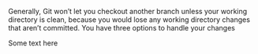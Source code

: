 Generally, Git won’t let you checkout another branch unless your working directory is clean, because you would lose any working directory changes that aren’t committed. You have three options to handle your changes



Some text here
